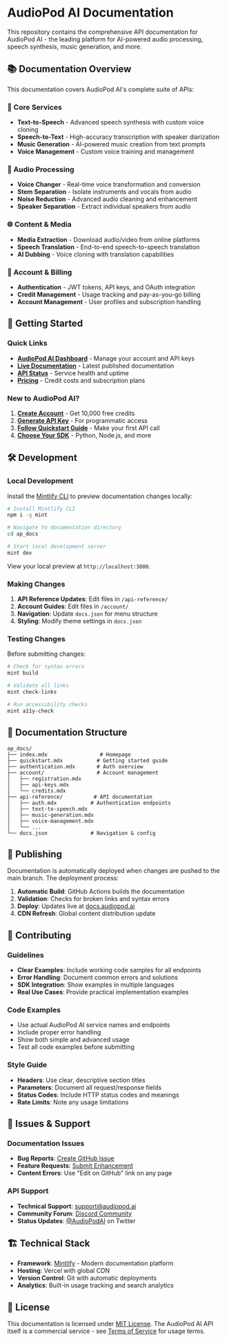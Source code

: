 # AudioPod AI Documentation

This repository contains the comprehensive API documentation for AudioPod AI - the leading platform for AI-powered audio processing, speech synthesis, music generation, and more.

## 📚 Documentation Overview

This documentation covers AudioPod AI's complete suite of APIs:

### 🎯 Core Services
- **Text-to-Speech** - Advanced speech synthesis with custom voice cloning
- **Speech-to-Text** - High-accuracy transcription with speaker diarization
- **Music Generation** - AI-powered music creation from text prompts
- **Voice Management** - Custom voice training and management

### 🔧 Audio Processing
- **Voice Changer** - Real-time voice transformation and conversion
- **Stem Separation** - Isolate instruments and vocals from audio
- **Noise Reduction** - Advanced audio cleaning and enhancement
- **Speaker Separation** - Extract individual speakers from audio

### 🌐 Content & Media
- **Media Extraction** - Download audio/video from online platforms
- **Speech Translation** - End-to-end speech-to-speech translation
- **AI Dubbing** - Voice cloning with translation capabilities

### 👤 Account & Billing
- **Authentication** - JWT tokens, API keys, and OAuth integration
- **Credit Management** - Usage tracking and pay-as-you-go billing
- **Account Management** - User profiles and subscription handling

## 🚀 Getting Started

### Quick Links
- **[AudioPod AI Dashboard](https://www.audiopod.ai/dashboard)** - Manage your account and API keys
- **[Live Documentation](https://docs.audiopod.ai)** - Latest published documentation
- **[API Status](https://api.audiopod.ai/health)** - Service health and uptime
- **[Pricing](https://www.audiopod.ai/pricing)** - Credit costs and subscription plans

### New to AudioPod AI?
1. **[Create Account](https://www.audiopod.ai/auth/signup)** - Get 10,000 free credits
2. **[Generate API Key](https://www.audiopod.ai/dashboard/account/api-keys)** - For programmatic access
3. **[Follow Quickstart Guide](/quickstart)** - Make your first API call
4. **[Choose Your SDK](https://github.com/audiopod-ai)** - Python, Node.js, and more

## 🛠 Development

### Local Development

Install the [Mintlify CLI](https://www.npmjs.com/package/mint) to preview documentation changes locally:

```bash
# Install Mintlify CLI
npm i -g mint

# Navigate to documentation directory
cd ap_docs

# Start local development server
mint dev
```

View your local preview at `http://localhost:3000`.

### Making Changes

1. **API Reference Updates**: Edit files in `/api-reference/`
2. **Account Guides**: Edit files in `/account/`
3. **Navigation**: Update `docs.json` for menu structure
4. **Styling**: Modify theme settings in `docs.json`

### Testing Changes

Before submitting changes:
```bash
# Check for syntax errors
mint build

# Validate all links
mint check-links

# Run accessibility checks
mint a11y-check
```

## 📖 Documentation Structure

```
ap_docs/
├── index.mdx                 # Homepage
├── quickstart.mdx           # Getting started guide
├── authentication.mdx       # Auth overview
├── account/                 # Account management
│   ├── registration.mdx
│   ├── api-keys.mdx
│   └── credits.mdx
├── api-reference/          # API documentation
│   ├── auth.mdx           # Authentication endpoints
│   ├── text-to-speech.mdx
│   ├── music-generation.mdx
│   ├── voice-management.mdx
│   └── ...
└── docs.json              # Navigation & config
```

## 🔄 Publishing

Documentation is automatically deployed when changes are pushed to the main branch. The deployment process:

1. **Automatic Build**: GitHub Actions builds the documentation
2. **Validation**: Checks for broken links and syntax errors  
3. **Deploy**: Updates live at [docs.audiopod.ai](https://docs.audiopod.ai)
4. **CDN Refresh**: Global content distribution update

## 📝 Contributing

### Guidelines
- **Clear Examples**: Include working code samples for all endpoints
- **Error Handling**: Document common errors and solutions
- **SDK Integration**: Show examples in multiple languages
- **Real Use Cases**: Provide practical implementation examples

### Code Examples
- Use actual AudioPod AI service names and endpoints
- Include proper error handling
- Show both simple and advanced usage
- Test all code examples before submitting

### Style Guide
- **Headers**: Use clear, descriptive section titles
- **Parameters**: Document all request/response fields
- **Status Codes**: Include HTTP status codes and meanings
- **Rate Limits**: Note any usage limitations

## 🐛 Issues & Support

### Documentation Issues
- **Bug Reports**: [Create GitHub Issue](https://github.com/audiopod-ai/docs/issues)
- **Feature Requests**: [Submit Enhancement](https://github.com/audiopod-ai/docs/issues/new)
- **Content Errors**: Use "Edit on GitHub" link on any page

### API Support
- **Technical Support**: [support@audiopod.ai](mailto:support@audiopod.ai)
- **Community Forum**: [Discord Community](https://discord.gg/audiopod)
- **Status Updates**: [@AudioPodAI](https://twitter.com/AudioPodAI) on Twitter

## 🏗 Technical Stack

- **Framework**: [Mintlify](https://mintlify.com) - Modern documentation platform
- **Hosting**: Vercel with global CDN
- **Version Control**: Git with automatic deployments
- **Analytics**: Built-in usage tracking and search analytics

## 📄 License

This documentation is licensed under [MIT License](LICENSE). The AudioPod AI API itself is a commercial service - see [Terms of Service](https://www.audiopod.ai/terms) for usage terms.
